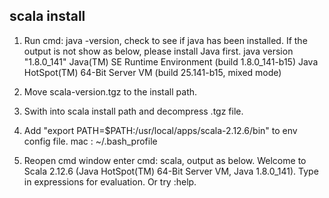 ## scala install ##
1. Run cmd: java -version, check to see if java has been installed. If the output is not show as below, please install Java first.
java version "1.8.0_141"
Java(TM) SE Runtime Environment (build 1.8.0_141-b15)
Java HotSpot(TM) 64-Bit Server VM (build 25.141-b15, mixed mode)

2. Move scala-version.tgz to the install path.

3. Swith into scala install path and decompress .tgz file.

4. Add "export PATH=$PATH:/usr/local/apps/scala-2.12.6/bin" to env config file.
mac : ~/.bash_profile

5. Reopen cmd window enter cmd: scala, output as below.
Welcome to Scala 2.12.6 (Java HotSpot(TM) 64-Bit Server VM, Java 1.8.0_141).
Type in expressions for evaluation. Or try :help.
